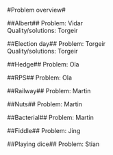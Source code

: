 
#Problem overview#

##Albert##
Problem: Vidar  
Quality/solutions: Torgeir 

##Election day##
Problem: Torgeir  
Quality/solutions: Torgeir 

##Hedge##
Problem: Ola 

##RPS##
Problem: Ola 

##Railway##
Problem: Martin 

##Nuts##
Problem: Martin  

##Bacterial##
Problem: Martin  

##Fiddle##
Problem: Jing  


##Playing dice##
Problem: Stian  



